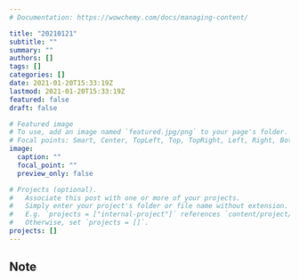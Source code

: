 ```yaml
---
# Documentation: https://wowchemy.com/docs/managing-content/

title: "20210121"
subtitle: ""
summary: ""
authors: []
tags: []
categories: []
date: 2021-01-20T15:33:19Z
lastmod: 2021-01-20T15:33:19Z
featured: false
draft: false

# Featured image
# To use, add an image named `featured.jpg/png` to your page's folder.
# Focal points: Smart, Center, TopLeft, Top, TopRight, Left, Right, BottomLeft, Bottom, BottomRight.
image:
  caption: ""
  focal_point: ""
  preview_only: false

# Projects (optional).
#   Associate this post with one or more of your projects.
#   Simply enter your project's folder or file name without extension.
#   E.g. `projects = ["internal-project"]` references `content/project/deep-learning/index.md`.
#   Otherwise, set `projects = []`.
projects: []
---
```


## Note

